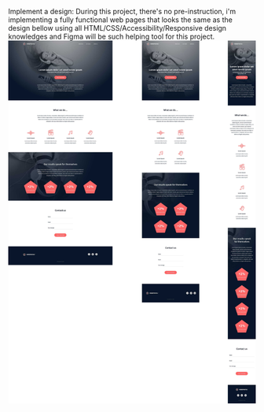 Implement a design:
During this project, there's no pre-instruction, i'm implementing a fully functional web pages that looks the same as the design bellow using all HTML/CSS/Accessibility/Responsive design knowledges and Figma will be such helping tool for this project.
![output](https://github.com/eya-98/holberton-headphones/blob/main/websitefromscratch.jpg)